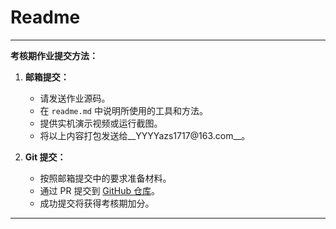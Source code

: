 # Readme

---

**考核期作业提交方法：**

1. **邮箱提交：**
   - 请发送作业源码。
   - 在 `readme.md` 中说明所使用的工具和方法。
   - 提供实机演示视频或运行截图。
   - 将以上内容打包发送给__YYYYazs1717@163.com__。

2. **Git 提交：**
   - 按照邮箱提交中的要求准备材料。
   - 通过 PR 提交到 [GitHub 仓库](https://github.com/Yazsren/assessment_period_work)。
   - 成功提交将获得考核期加分。

---